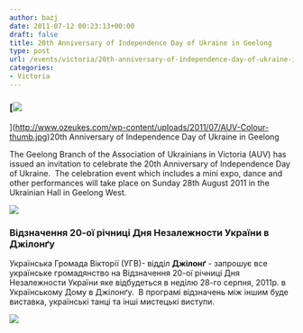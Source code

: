 ```yaml
---
author: bazj
date: 2011-07-12 00:23:13+00:00
draft: false
title: 20th Anniversary of Independence Day of Ukraine in Geelong
type: post
url: /events/victoria/20th-anniversary-of-independence-day-of-ukraine-in-geelong/
categories:
- Victoria
---
```


### [](http://www.ozeukes.com/wp-content/uploads/2011/07/nezaleznist-geelong-web-2.jpg)[![](http://www.ozeukes.com/wp-content/uploads/2011/07/AUV-Colour-thumb.jpg)
](http://www.ozeukes.com/wp-content/uploads/2011/07/AUV-Colour-thumb.jpg)20th Anniversary of Independence Day of Ukraine in Geelong




The Geelong Branch of the Association of Ukrainians in Victoria (AUV) has issued an invitation to celebrate the 20th Anniversary of Independence Day of Ukraine.  The celebration event which includes a mini expo, dance and other performances will take place on Sunday 28th August 2011 in the Ukrainian Hall in Geelong West.


[![](http://www.ozeukes.com/wp-content/uploads/2011/07/Divider-Ukrainian-Australian-flags.png)
](http://www.ozeukes.com/wp-content/uploads/2011/07/Divider-Ukrainian-Australian-flags.png)


### Відзначення 20-ої річниці Дня Незалежности України в Джілонґу




Українська Громада Вікторії (УГВ)- відділ **Джілонґ** - запрошує все українське громадянство на Відзначення 20-ої річниці Дня Незалежности України яке відбудеться в неділю 28-го серпня, 2011р. в Українському Дому в Джілонґу.  В програмі відзначень між іншим буде виставка, українські танці та інші мистецькі виступи.




[![](http://www.ozeukes.com/wp-content/uploads/2011/07/nezaleznist-geelong-web-21.jpg)
](http://www.ozeukes.com/wp-content/uploads/2011/07/nezaleznist-geelong-web-21.jpg)
